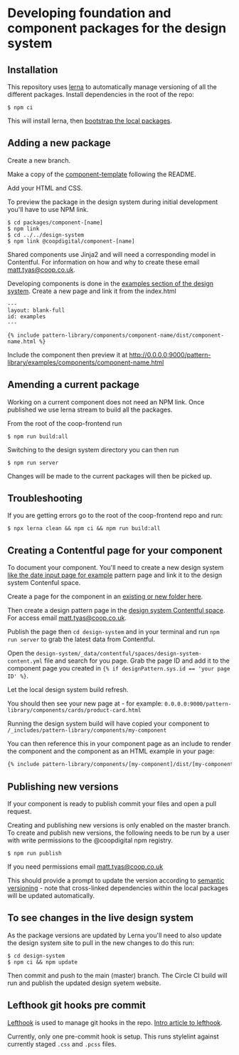 # Developing foundation and component packages for the design system

## Installation
This repository uses [lerna](https://github.com/lerna/lerna) to automatically manage versioning of all the different packages. Install dependencies in the root of the repo:

 ```shell script
$ npm ci
```

This will install lerna, then [bootstrap the local packages](https://github.com/lerna/lerna/tree/master/commands/bootstrap#readme).

## Adding a new package
Create a new branch. 

Make a copy of the [component-template](https://github.com/coopdigital/coop-frontend/tree/master/packages/component-template) following the README. 

Add your HTML and CSS.

To preview the package in the design system during initial development you'll have to use NPM link.

```shell script
$ cd packages/component-[name]
$ npm link
$ cd ../../design-system
$ npm link @coopdigital/component-[name]
```

Shared components use Jinja2 and will need a corresponding model in Contentful. For information on how and why to create these email matt.tyas@coop.co.uk.

Developing components is done in the [examples section of the design system](https://coop-design-system.herokuapp.com/pattern-library/examples/index.html). Create a new page and link it from the index.html

```
---
layout: blank-full
id: examples
---

{% include pattern-library/components/component-name/dist/component-name.html %}
```
Include the component then preview it at http://0.0.0.0:9000/pattern-library/examples/components/component-name.html

## Amending a current package
Working on a current component does not need an NPM link. Once published we use lerna stream to build all the packages. 

From the root of the coop-frontend run

```shell script
$ npm run build:all
```
Switching to the design system directory you can then run

```
$ npm run server
```
Changes will be made to the current packages will then be picked up.

## Troubleshooting
If you are getting errors go to the root of the coop-frontend repo and run:

```shell script
$ npx lerna clean && npm ci && npm run build:all
```

## Creating a Contentful page for your component
To document your component. You'll need to create a new design system [like the date input page for example](https://coop-design-system.herokuapp.com/pattern-library/foundations/date-input.html) pattern page and link it to the design system Contenful space.

Create a page for the component in an [existing or new folder here](https://github.com/coopdigital/coop-frontend/tree/master/design-system/src/pattern-library/components). 

Then create a design pattern page in the [design system Contentful space](https://app.contentful.com/spaces/95z9ms2kvox3/entries?id=PqNCla0FvyJeggwp&order.fieldId=updatedAt&order.direction=descending&displayedFieldIds=contentType&displayedFieldIds=updatedAt&displayedFieldIds=author&filters.0.key=__status&filters.0.val=published). For access email matt.tyas@coop.co.uk.

Publish the page then `cd design-system` and in your terminal and run `npm run server` to grab the latest data from Contentful. 

Open the `design-system/_data/contentful/spaces/design-system-content.yml` file and search for you page. Grab the page ID and add it to the component page you created in `{% if designPattern.sys.id == 'your page ID' %}`. 

Let the local design system build refresh.

You should then see your new page at - for example: `0.0.0.0:9000/pattern-library/components/cards/product-card.html`

Running the design system build will have copied your component to `/_includes/pattern-library/components/my-component`

You can then reference this in your component page as an include to render the component and the component as an HTML example in your page:
```HTML
{% include pattern-library/components/[my-component]/dist/[my-component].html %}
```

## Publishing new versions
If your component is ready to publish commit your files and open a pull request.

Creating and publishing new versions is only enabled on the master branch. To create and publish new versions, the following needs to be run by a user with write permissions to the @coopdigital npm registry.

```shell script
$ npm run publish
```

If you need permissions email matt.tyas@coop.co.uk

This should provide a prompt to update the version according to [semantic versioning](https://semver.org/) - note that cross-linked dependencies within the local packages will be updated automatically.


## To see changes in the live design system
As the package versions are updated by Lerna you'll need to also update the design system site to pull in the new changes to do this run:

```shell script
$ cd design-system
$ npm ci && npm update
```

Then commit and push to the main (master) branch. The Circle CI build will run and publish the updated design syetem website.

## Lefthook git hooks pre commit
[Lefthook](https://github.com/Arkweid/lefthook) is used to manage git hooks in the repo.  [Intro article to lefthook](https://evilmartians.com/chronicles/lefthook-knock-your-teams-code-back-into-shape?utm_source=lefthook).

Currently, only one pre-commit hook is setup. This runs stylelint against currently staged `.css` and `.pcss` files.
